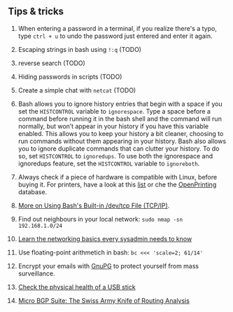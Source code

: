## Tips & tricks

1. When entering a password in a terminal, if you realize there's a typo, type `ctrl + u` to undo the password just entered and enter it again.

2. Escaping strings in bash using `!:q` (TODO)

3. reverse search (TODO)

4. Hiding passwords in scripts (TODO)

5. Create a simple chat with `netcat` (TODO)

6. Bash allows you to ignore history entries that begin with a space if you set the `HISTCONTROL` variable to `ignorespace`. Type a space before a command before running it in the bash shell and the command will run normally, but won’t appear in your history if you have this variable enabled. This allows you to keep your history a bit cleaner, choosing to run commands without them appearing in your history. Bash also allows you to ignore duplicate commands that can clutter your history. To do so, set `HISTCONTROL` to `ignoredups`. To use both the ignorespace and ignoredups feature, set the `HISTCONTROL` variable to `ignoreboth`.

7. Always check if a piece of hardware is compatible with Linux, before buying it. For printers, have a look at this [list](https://haydenjames.io/finding-linux-compatible-printers/) or che the [OpenPrinting](https://www.openprinting.org/printers/) database.

8. [More on Using Bash's Built-in /dev/tcp File (TCP/IP)](https://www.linuxjournal.com/content/more-using-bashs-built-devtcp-file-tcpip).

9. Find out neighbours in your local network: `sudo nmap -sn 192.168.1.0/24`

10. [Learn the networking basics every sysadmin needs to know](https://www.redhat.com/sysadmin/sysadmin-essentials-networking-basics)

11. Use floating-point arithmetich in bash: `bc <<< 'scale=2; 61/14'`

12. Encrypt your emails with [GnuPG](https://emailselfdefense.fsf.org/en/) to protect yourself from mass surveillance.

13. [Check the physical health of a USB stick](https://www.cyberciti.biz/faq/linux-check-the-physical-health-of-a-usb-stick-flash-drive/)

14. [Micro BGP Suite: The Swiss Army Knife of Routing Analysis](https://labs.ripe.net/author/lorenzo_cogotti/micro-bgp-suite-the-swiss-army-knife-of-routing-analysis/)
